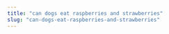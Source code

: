 ```yaml
---
title: "can dogs eat raspberries and strawberries"
slug: "can-dogs-eat-raspberries-and-strawberries"
---
```


